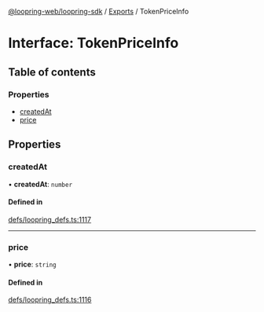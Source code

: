 [@loopring-web/loopring-sdk](../README.md) / [Exports](../modules.md) / TokenPriceInfo

# Interface: TokenPriceInfo

## Table of contents

### Properties

- [createdAt](TokenPriceInfo.md#createdat)
- [price](TokenPriceInfo.md#price)

## Properties

### createdAt

• **createdAt**: `number`

#### Defined in

[defs/loopring_defs.ts:1117](https://github.com/Loopring/loopring_sdk/blob/edf273a/src/defs/loopring_defs.ts#L1117)

___

### price

• **price**: `string`

#### Defined in

[defs/loopring_defs.ts:1116](https://github.com/Loopring/loopring_sdk/blob/edf273a/src/defs/loopring_defs.ts#L1116)
